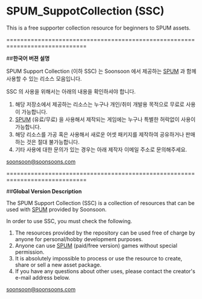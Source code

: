 # SPUM_SuppotCollection (SSC)
This is a free supporter collection resource for beginners to SPUM assets.

=============================================================================

##**한국어 버젼 설명**

SPUM Support Collection (이하 SSC) 는 Soonsoon 에서 제공하는 [SPUM](https://assetstore.unity.com/packages/2d/characters/2d-pixel-unit-maker-spum-188715#asset_quality) 과 함께 사용할 수 있는 리소스 모음입니다.

SSC 의 사용을 위해서는 아래의 내용을 확인하셔야 합니다.
1. 해당 저장소에서 제공하는 리소스는 누구나 개인/취미 개발용 목적으로 무료로 사용이 가능합니다.
2.  [SPUM](https://assetstore.unity.com/packages/2d/characters/2d-pixel-unit-maker-spum-188715#asset_quality)  (유료/무료) 을 사용해서 제작되는 게임에는 누구나 특별한 허락없이 사용이 가능합니다.
3. 해당 리소스를 가공 혹은 사용해서 새로운 어셋 패키지를 제작하여 공유하거나 판매하는 것은 절대 불가능합니다.
4. 기타 사용에 대한 문의가 있는 경우는 아래 제작자 이메일 주소로 문의해주세요. 

soonsoon@soonsoons.com

=============================================================================

##**Global Version Description**

The SPUM Support Collection (SSC) is a collection of resources that can be used with  [SPUM](https://assetstore.unity.com/packages/2d/characters/2d-pixel-unit-maker-spum-188715#asset_quality)  provided by Soonsoon.

In order to use SSC, you must check the following.
1. The resources provided by the repository can be used free of charge by anyone for personal/hobby development purposes.
2. Anyone can use  [SPUM](https://assetstore.unity.com/packages/2d/characters/2d-pixel-unit-maker-spum-188715#asset_quality)  (paid/free version) games without special permission.
3. It is absolutely impossible to process or use the resource to create, share or sell a new asset package.
4. If you have any questions about other uses, please contact the creator's e-mail address below.

soonsoon@soonsoons.com
